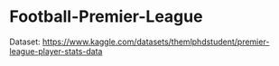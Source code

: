 # Football-Premier-League

Dataset:
https://www.kaggle.com/datasets/themlphdstudent/premier-league-player-stats-data
